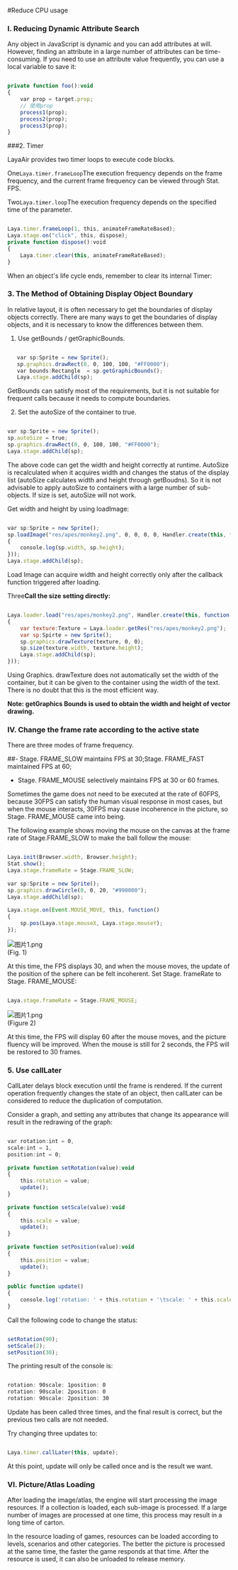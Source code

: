 #Reduce CPU usage



### **I. Reducing Dynamic Attribute Search**

Any object in JavaScript is dynamic and you can add attributes at will. However, finding an attribute in a large number of attributes can be time-consuming. If you need to use an attribute value frequently, you can use a local variable to save it:


```javascript

private function foo():void
{
    var prop = target.prop;
    // 使用prop
    process1(prop);
    process2(prop);
    process3(prop);
}
```




###2. Timer

LayaAir provides two timer loops to execute code blocks.

One`Laya.timer.frameLoop`The execution frequency depends on the frame frequency, and the current frame frequency can be viewed through Stat. FPS.


Two`Laya.timer.loop`The execution frequency depends on the specified time of the parameter.




```javascript

Laya.timer.frameLoop(1, this, animateFrameRateBased);
Laya.stage.on("click", this, dispose);
private function dispose():void 
{
    Laya.timer.clear(this, animateFrameRateBased);
}
```


When an object's life cycle ends, remember to clear its internal Timer:



 

 



### **3. The Method of Obtaining Display Object Boundary**

In relative layout, it is often necessary to get the boundaries of display objects correctly. There are many ways to get the boundaries of display objects, and it is necessary to know the differences between them.

1. Use getBounds / getGraphicBounds.



   
```javascript

   var sp:Sprite = new Sprite();
   sp.graphics.drawRect(0, 0, 100, 100, "#FF0000");
   var bounds:Rectangle  = sp.getGraphicBounds();
   Laya.stage.addChild(sp);
   ```


GetBounds can satisfy most of the requirements, but it is not suitable for frequent calls because it needs to compute boundaries.

2. Set the autoSize of the container to true.


```javascript

var sp:Sprite = new Sprite();
sp.autoSize = true;
sp.graphics.drawRect(0, 0, 100, 100, "#FF0000");
Laya.stage.addChild(sp);
```


The above code can get the width and height correctly at runtime. AutoSize is recalculated when it acquires width and changes the status of the display list (autoSize calculates width and height through getBoudns). So it is not advisable to apply autoSize to containers with a large number of sub-objects. If size is set, autoSize will not work.

Get width and height by using loadImage:


```javascript

var sp:Sprite = new Sprite();
sp.loadImage("res/apes/monkey2.png", 0, 0, 0, 0, Handler.create(this, function()
{
    console.log(sp.width, sp.height);
}));
Laya.stage.addChild(sp);
```


Load Image can acquire width and height correctly only after the callback function triggered after loading.

Three**Call the size setting directly:**


```javascript

Laya.loader.load("res/apes/monkey2.png", Handler.create(this, function()
{
    var texture:Texture = Laya.loader.getRes("res/apes/monkey2.png");
    var sp:Spirte = new Sprite();
    sp.graphics.drawTexture(texture, 0, 0);
    sp.size(texture.width, texture.height);
    Laya.stage.addChild(sp);
}));
```


Using Graphics. drawTexture does not automatically set the width of the container, but it can be given to the container using the width of the text. There is no doubt that this is the most efficient way.

**Note: getGraphics Bounds is used to obtain the width and height of vector drawing.**



### **IV. Change the frame rate according to the active state**

There are three modes of frame frequency.

##- Stage. FRAME_SLOW maintains FPS at 30;Stage. FRAME_FAST maintained FPS at 60;
- Stage. FRAME_MOUSE selectively maintains FPS at 30 or 60 frames.



Sometimes the game does not need to be executed at the rate of 60FPS, because 30FPS can satisfy the human visual response in most cases, but when the mouse interacts, 30FPS may cause incoherence in the picture, so Stage. FRAME_MOUSE came into being.

The following example shows moving the mouse on the canvas at the frame rate of Stage.FRAME_SLOW to make the ball follow the mouse:


```javascript

Laya.init(Browser.width, Browser.height);
Stat.show();
Laya.stage.frameRate = Stage.FRAME_SLOW;
  
var sp:Sprite = new Sprite();
sp.graphics.drawCircle(0, 0, 20, "#990000");
Laya.stage.addChild(sp);
  
Laya.stage.on(Event.MOUSE_MOVE, this, function()
{
    sp.pos(Laya.stage.mouseX, Laya.stage.mouseY);
});
```


​![图片1.png](img/1.png)<br/>
(Fig. 1)

At this time, the FPS displays 30, and when the mouse moves, the update of the position of the sphere can be felt incoherent. Set Stage. frameRate to Stage. FRAME_MOUSE:


```javascript

Laya.stage.frameRate = Stage.FRAME_MOUSE;
```


​![图片1.png](img/2.png)<br/>
(Figure 2)

At this time, the FPS will display 60 after the mouse moves, and the picture fluency will be improved. When the mouse is still for 2 seconds, the FPS will be restored to 30 frames.



### **5. Use callLater**

CallLater delays block execution until the frame is rendered. If the current operation frequently changes the state of an object, then callLater can be considered to reduce the duplication of computation.

Consider a graph, and setting any attributes that change its appearance will result in the redrawing of the graph:


```javascript

var rotation:int = 0,
scale:int = 1,
position:int = 0;
  
private function setRotation(value):void
{
    this.rotation = value;
    update();
}
  
private function setScale(value):void
{
    this.scale = value;
    update();
}
  
private function setPosition(value):void
{
    this.position = value;
    update();
}
  
public function update()
{
    console.log('rotation: ' + this.rotation + '\tscale: ' + this.scale + '\tposition: ' + position);
}
```


Call the following code to change the status:


```javascript

setRotation(90);
setScale(2);
setPosition(30);
```


The printing result of the console is:


```javascript

rotation: 90scale: 1position: 0
rotation: 90scale: 2position: 0
rotation: 90scale: 2position: 30
```


Update has been called three times, and the final result is correct, but the previous two calls are not needed.

Try changing three updates to:


```javascript

Laya.timer.callLater(this, update);
```


At this point, update will only be called once and is the result we want.



### **VI. Picture/Atlas Loading**

After loading the image/atlas, the engine will start processing the image resources. If a collection is loaded, each sub-image is processed. If a large number of images are processed at one time, this process may result in a long time of carton.

In the resource loading of games, resources can be loaded according to levels, scenarios and other categories. The better the picture is processed at the same time, the faster the game responds at that time. After the resource is used, it can also be unloaded to release memory.


 